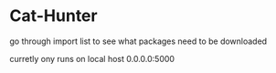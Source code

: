 # Cat-Hunter

go through import list to see what packages need to be downloaded

curretly ony runs on local host 0.0.0.0:5000
